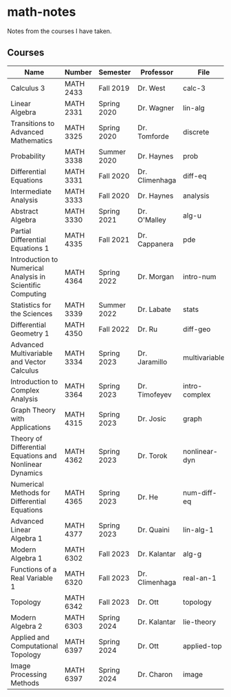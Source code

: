 # math-notes

Notes from the courses I have taken.

## Courses

| Name                                                       | Number    | Semester    | Professor      | File          |
|------------------------------------------------------------|-----------|-------------|----------------|---------------|
| Calculus 3                                                 | MATH 2433 | Fall 2019   | Dr. West       | calc-3        |
| Linear Algebra                                             | MATH 2331 | Spring 2020 | Dr. Wagner     | lin-alg       |
| Transitions to Advanced Mathematics                        | MATH 3325 | Spring 2020 | Dr. Tomforde   | discrete      |
| Probability                                                | MATH 3338 | Summer 2020 | Dr. Haynes     | prob          |
| Differential Equations                                     | MATH 3331 | Fall 2020   | Dr. Climenhaga | diff-eq       |
| Intermediate Analysis                                      | MATH 3333 | Fall 2020   | Dr. Haynes     | analysis      |
| Abstract Algebra                                           | MATH 3330 | Spring 2021 | Dr. O'Malley   | alg-u         |
| Partial Differential Equations 1                           | MATH 4335 | Fall 2021   | Dr. Cappanera  | pde           |
| Introduction to Numerical Analysis in Scientific Computing | MATH 4364 | Spring 2022 | Dr. Morgan     | intro-num     |
| Statistics for the Sciences                                | MATH 3339 | Summer 2022 | Dr. Labate     | stats         |
| Differential Geometry 1                                    | MATH 4350 | Fall 2022   | Dr. Ru         | diff-geo      |
| Advanced Multivariable and Vector Calculus                 | MATH 3334 | Spring 2023 | Dr. Jaramillo  | multivariable |
| Introduction to Complex Analysis                           | MATH 3364 | Spring 2023 | Dr. Timofeyev  | intro-complex |
| Graph Theory with Applications                             | MATH 4315 | Spring 2023 | Dr. Josic      | graph         |
| Theory of Differential Equations and Nonlinear Dynamics    | MATH 4362 | Spring 2023 | Dr. Torok      | nonlinear-dyn |
| Numerical Methods for Differential Equations               | MATH 4365 | Spring 2023 | Dr. He         | num-diff-eq   |
| Advanced Linear Algebra 1                                  | MATH 4377 | Spring 2023 | Dr. Quaini     | lin-alg-1     |
| Modern Algebra 1                                           | MATH 6302 | Fall 2023   | Dr. Kalantar   | alg-g         |
| Functions of a Real Variable 1                             | MATH 6320 | Fall 2023   | Dr. Climenhaga | real-an-1     |
| Topology                                                   | MATH 6342 | Fall 2023   | Dr. Ott        | topology      |
| Modern Algebra 2                                           | MATH 6303 | Spring 2024 | Dr. Kalantar   | lie-theory    |
| Applied and Computational Topology                         | MATH 6397 | Spring 2024 | Dr. Ott        | applied-top   |
| Image Processing Methods                                   | MATH 6397 | Spring 2024 | Dr. Charon     | image         |
